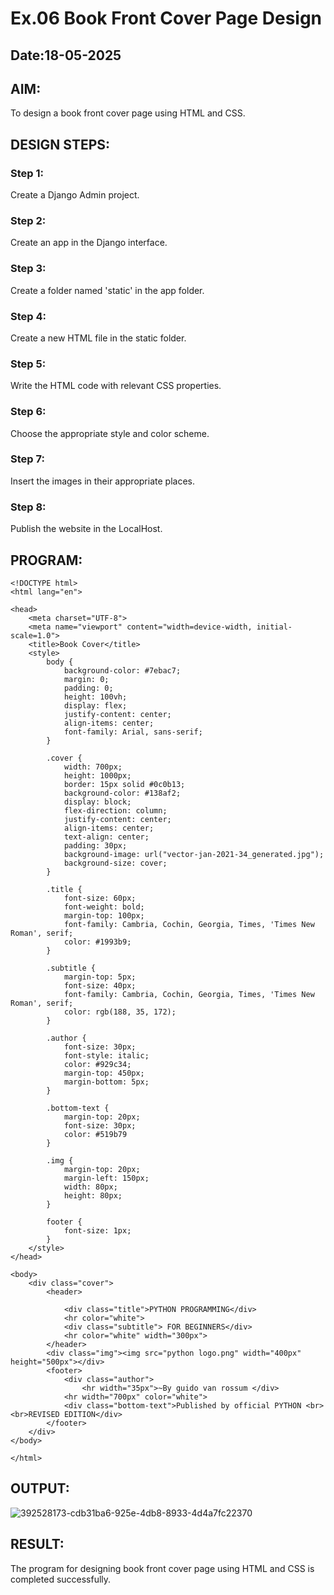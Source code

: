 # Ex.06 Book Front Cover Page Design
## Date:18-05-2025

## AIM:
To design a book front cover page using HTML and CSS.

## DESIGN STEPS:

### Step 1:
Create a Django Admin project.

### Step 2:
Create an app in the Django interface.

### Step 3:
Create a folder named 'static' in the app folder.

### Step 4:
Create a new HTML file in the static folder.

### Step 5:
Write the HTML code with relevant CSS properties.

### Step 6:
Choose the appropriate style and color scheme.

### Step 7:
Insert the images in their appropriate places.

### Step 8:
Publish the website in the LocalHost.

## PROGRAM:
~~~
<!DOCTYPE html>
<html lang="en">

<head>
    <meta charset="UTF-8">
    <meta name="viewport" content="width=device-width, initial-scale=1.0">
    <title>Book Cover</title>
    <style>
        body {
            background-color: #7ebac7;
            margin: 0;
            padding: 0;
            height: 100vh;
            display: flex;
            justify-content: center;
            align-items: center;
            font-family: Arial, sans-serif;
        }
        
        .cover {
            width: 700px;
            height: 1000px;
            border: 15px solid #0c0b13;
            background-color: #138af2;
            display: block;
            flex-direction: column;
            justify-content: center;
            align-items: center;
            text-align: center;
            padding: 30px;
            background-image: url("vector-jan-2021-34_generated.jpg");
            background-size: cover;
        }
        
        .title {
            font-size: 60px;
            font-weight: bold;
            margin-top: 100px;
            font-family: Cambria, Cochin, Georgia, Times, 'Times New Roman', serif;
            color: #1993b9;
        }
        
        .subtitle {
            margin-top: 5px;
            font-size: 40px;
            font-family: Cambria, Cochin, Georgia, Times, 'Times New Roman', serif;
            color: rgb(188, 35, 172);
        }
        
        .author {
            font-size: 30px;
            font-style: italic;
            color: #929c34;
            margin-top: 450px;
            margin-bottom: 5px;
        }
        
        .bottom-text {
            margin-top: 20px;
            font-size: 30px;
            color: #519b79
        }
        
        .img {
            margin-top: 20px;
            margin-left: 150px;
            width: 80px;
            height: 80px;
        }
        
        footer {
            font-size: 1px;
        }
    </style>
</head>

<body>
    <div class="cover">
        <header>

            <div class="title">PYTHON PROGRAMMING</div>
            <hr color="white">
            <div class="subtitle"> FOR BEGINNERS</div>
            <hr color="white" width="300px">
        </header>
        <div class="img"><img src="python logo.png" width="400px" height="500px"></div>
        <footer>
            <div class="author">
                <hr width="35px">~By guido van rossum </div>
            <hr width="700px" color="white">
            <div class="bottom-text">Published by official PYTHON <br><br>REVISED EDITION</div>
        </footer>
    </div>
</body>

</html>
~~~

## OUTPUT:
![392528173-cdb31ba6-925e-4db8-8933-4d4a7fc22370](https://github.com/user-attachments/assets/009e93b2-bff7-4d3c-bb96-25e2776529c4)


## RESULT:
The program for designing book front cover page using HTML and CSS is completed successfully.
